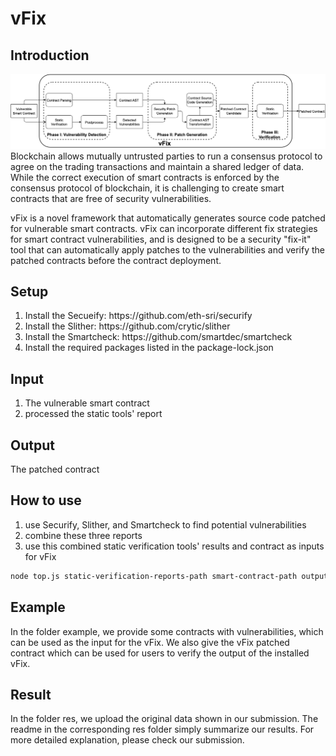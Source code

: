 # vFix

## Introduction
![Architecture of ContractPatch](architecture.png)
Blockchain allows mutually untrusted parties to run a consensus protocol to agree on the trading 
transactions and maintain a shared ledger of data. While the correct execution of smart contracts is
enforced by the consensus protocol of blockchain, it is challenging to create smart contracts that 
are free of security vulnerabilities. <br>

vFix is a novel framework that automatically generates source code patched for vulnerable smart
contracts. vFix can incorporate different fix strategies for smart contract vulnerabilities, and
is designed to be a security "fix-it" tool that can automatically apply patches to the vulnerabilities
and verify the patched contracts before the contract deployment.

## Setup
<ol>
<li> Install the Secueify: https://github.com/eth-sri/securify
<li> Install the Slither: https://github.com/crytic/slither
<li> Install the Smartcheck: https://github.com/smartdec/smartcheck
<li> Install the required packages listed in the package-lock.json
</ol>

## Input
<ol>
<li> The vulnerable smart contract
<li> processed the static tools' report
</ol>

## Output

The patched contract

## How to use
1. use Securify, Slither, and Smartcheck to find potential vulnerabilities
2. combine these three reports
3. use this combined static verification tools' results and contract as inputs for vFix
```bash
node top.js static-verification-reports-path smart-contract-path output-path
```

## Example

In the folder example, we provide some contracts with vulnerabilities, which can be used as the
input for the vFix. We also give the vFix patched contract which can
be used for users to verify the output of the installed vFix.

## Result

In the folder res, we upload the original data shown in our submission. The readme in the corresponding res
folder simply summarize our results. For more detailed explanation, please check our submission.